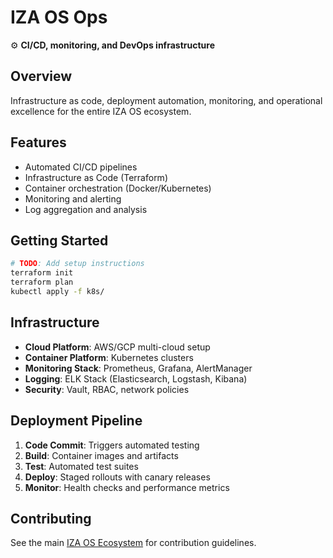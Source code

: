 # IZA OS Ops

⚙️ **CI/CD, monitoring, and DevOps infrastructure**

## Overview
Infrastructure as code, deployment automation, monitoring, and operational excellence for the entire IZA OS ecosystem.

## Features
- Automated CI/CD pipelines
- Infrastructure as Code (Terraform)
- Container orchestration (Docker/Kubernetes)
- Monitoring and alerting
- Log aggregation and analysis

## Getting Started
```bash
# TODO: Add setup instructions
terraform init
terraform plan
kubectl apply -f k8s/
```

## Infrastructure
- **Cloud Platform**: AWS/GCP multi-cloud setup
- **Container Platform**: Kubernetes clusters
- **Monitoring Stack**: Prometheus, Grafana, AlertManager
- **Logging**: ELK Stack (Elasticsearch, Logstash, Kibana)
- **Security**: Vault, RBAC, network policies

## Deployment Pipeline
1. **Code Commit**: Triggers automated testing
2. **Build**: Container images and artifacts
3. **Test**: Automated test suites
4. **Deploy**: Staged rollouts with canary releases
5. **Monitor**: Health checks and performance metrics

## Contributing
See the main [IZA OS Ecosystem](../iza-os-ecosystem) for contribution guidelines.

